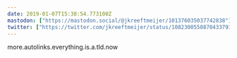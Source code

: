 ```yaml
---
date: 2019-01-07T15:38:54.773100Z
mastodon: ["https://mastodon.social/@jkreeftmeijer/101376035037742838"]
twitter: ["https://twitter.com/jkreeftmeijer/status/1082300550870433793"]
---
```

more.autolinks.everything.is.a.tld.now

